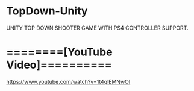 # TopDown-Unity

UNITY TOP DOWN SHOOTER GAME
WITH PS4 CONTROLLER SUPPORT.




# ========[YouTube Video]==========
https://www.youtube.com/watch?v=1t4qlEMNwOI
